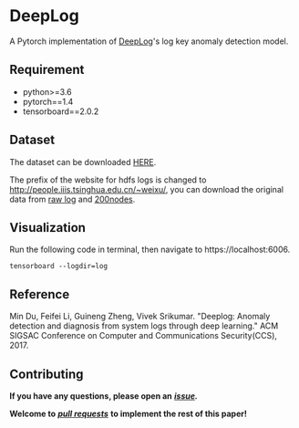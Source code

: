 # DeepLog
A Pytorch implementation of [DeepLog](https://www.cs.utah.edu/~lifeifei/papers/deeplog.pdf)'s log key anomaly detection model.

## Requirement
* python>=3.6
* pytorch==1.4
* tensorboard==2.0.2

## Dataset
The dataset can be downloaded [HERE](https://www.cs.utah.edu/~mind/papers/deeplog_misc.html).

The prefix of the website for hdfs logs is changed to http://people.iiis.tsinghua.edu.cn/~weixu/, you can download the original data from [raw log](http://people.iiis.tsinghua.edu.cn/~weixu/demobuild.zip) and [200nodes](http://people.iiis.tsinghua.edu.cn/~weixu/200nodes.rar).

## Visualization
Run the following code in terminal, then navigate to https://localhost:6006.

`tensorboard --logdir=log`

## Reference
Min Du, Feifei Li, Guineng Zheng, Vivek Srikumar. "Deeplog: Anomaly detection and diagnosis from system logs through deep learning." ACM SIGSAC Conference on Computer and Communications Security(CCS), 2017.

## Contributing
**If you have any questions, please open an** ***[issue](https://github.com/wuyifan18/DeepLog/issues).***

**Welcome to** ***[pull requests](https://github.com/wuyifan18/DeepLog/pulls)*** **to implement the rest of this paper!**
